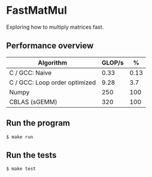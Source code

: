 # FastMatMul
Exploring how to multiply matrices fast.

## Performance overview

|            Algorithm          | GLOP/s |   %  |
|-------------------------------|--------|------|
| C / GCC: Naive                |  0.33  | 0.13 |
| C / GCC: Loop order optimized |  9.28  | 3.7  |
| Numpy                         |  250   | 100  |
| CBLAS (sGEMM)                 |  320   | 100  |

## Run the program

```shell
$ make run
```

## Run the tests

```shell
$ make test
```
